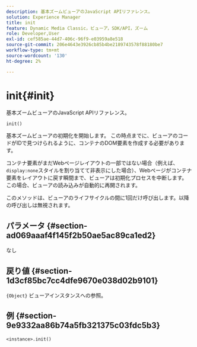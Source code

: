 ```yaml
---
description: 基本ズームビューアのJavaScript APIリファレンス。
solution: Experience Manager
title: init
feature: Dynamic Media Classic，ビューア，SDK/API，ズーム
role: Developer,User
exl-id: cef585ae-44d7-406c-96f9-e03959a8e518
source-git-commit: 206e4643e3926cb85b4be2189743578f88180be7
workflow-type: tm+mt
source-wordcount: '130'
ht-degree: 2%

---
```


# init{#init}

基本ズームビューアのJavaScript APIリファレンス。

`init()`

基本ズームビューアの初期化を開始します。 この時点までに、ビューアのコードがIDで見つけられるように、コンテナのDOM要素を作成する必要があります。

コンテナ要素がまだWebページレイアウトの一部ではない場合（例えば、`display:none`スタイルを割り当てて非表示にした場合）、Webページがコンテナ要素をレイアウトに戻す瞬間まで、ビューアは初期化プロセスを中断します。 この場合、ビューアの読み込みが自動的に再開されます。

このメソッドは、ビューアのライフサイクルの間に1回だけ呼び出します。以降の呼び出しは無視されます。

## パラメータ {#section-ad069aaaf4f145f2b50ae5ac89ca1ed2}

なし

## 戻り値 {#section-1d3cf85bc7cc4dfe9670e038d02b9101}

`{Object}` ビューアインスタンスへの参照。

## 例 {#section-9e9332aa86b74a5fb321375c03fdc5b3}

```
<instance>.init()
```
